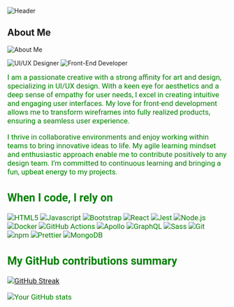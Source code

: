 ![Header](https://capsule-render.vercel.app/api?type=waving&height=300&color=gradient&text=Creative%20UI/UX%20Designer%20|%20Front-End%20Developer&fontSize=37)

## About Me

![About Me](https://capsule-render.vercel.app/api?type=waving&height=250&color=gradient&text=UI/UX%20%20Designer%20|%20Full%20Stack%20Developer&fontSize=45&descAlign=13&reversal=true&textBg=false&fontColor=ffffff&animation=fadeIn)

![UI/UX Designer](https://img.shields.io/badge/UI%2FUX-Designer-green?style=for-the-badge&logo=adobe)
![Front-End Developer](https://img.shields.io/badge/Front--End-Developer-blue?style=for-the-badge&logo=react)

<span style="color: green; font-family: 'Roboto'; font-size: 1.2em;">
I am a passionate creative with a strong affinity for art and design, specializing in UI/UX design. With a keen eye for aesthetics and a deep sense of empathy for user needs, I excel in creating intuitive and engaging user interfaces. My love for front-end development allows me to transform wireframes into fully realized products, ensuring a seamless user experience.

I thrive in collaborative environments and enjoy working within teams to bring innovative ideas to life. My agile learning mindset and enthusiastic approach enable me to contribute positively to any design team. I’m committed to continuous learning and bringing a fun, upbeat energy to my projects.
</span>

## When I code, I rely on

<p>
  <img alt="HTML5" src="https://img.shields.io/badge/-HTML5-E34F26?style=flat-square&logo=html5&logoColor=white" />
  <img alt="Javascript" src="https://img.shields.io/badge/-Javascript-f7df1c?style=flat-square&logo=javascript&logoColor=black" />
  <img alt="Bootstrap" src="https://img.shields.io/badge/-Bootstrap-7953b3?style=flat-square&logo=bootstrap&logoColor=white" />
  <img alt="React" src="https://img.shields.io/badge/-React-45b8d8?style=flat-square&logo=react&logoColor=white" />
  <img alt="Jest" src="https://img.shields.io/badge/-Jest-be3d19?style=flat-square&logo=jest&logoColor=white" />
  <img alt="Node.js" src="https://img.shields.io/badge/-Node.js-43853d?style=flat-square&logo=node.js&logoColor=white" />
  <img alt="Docker" src="https://img.shields.io/badge/-Docker-46a2f1?style=flat-square&logo=docker&logoColor=white" />
  <img alt="GitHub Actions" src="https://img.shields.io/badge/-GitHub_Actions-2088FF?style=flat-square&logo=github-actions&logoColor=white" />
  <img alt="Apollo" src="https://img.shields.io/badge/-Apollo%20GraphQL-311C87?style=flat-square&logo=apollo-graphql&logoColor=white" />
  <img alt="GraphQL" src="https://img.shields.io/badge/-GraphQL-E10098?style=flat-square&logo=graphql&logoColor=white" />
  <img alt="Sass" src="https://img.shields.io/badge/-Sass-CC6699?style=flat-square&logo=sass&logoColor=white" />
  <img alt="Git" src="https://img.shields.io/badge/-Git-F05032?style=flat-square&logo=git&logoColor=white" />
  <img alt="npm" src="https://img.shields.io/badge/-npm-CB3837?style=flat-square&logo=npm&logoColor=white" />
  <img alt="Prettier" src="https://img.shields.io/badge/-Prettier-F7B93E?style=flat-square&logo=prettier&logoColor=white" />
  <img alt="MongoDB" src="https://img.shields.io/badge/-MongoDB-13aa52?style=flat-square&logo=mongodb&logoColor=white" />
</p>

## My GitHub contributions summary

[![GitHub Streak](https://github-readme-streak-stats.herokuapp.com?user=kier-ious&theme=dark&ring=87c38f&fire=87c38f&currStreakNum=87c38f&currStreakLabel=87c38f&hide_border=true)](https://git.io/streak-stats)

![Your GitHub stats](https://github-readme-stats.vercel.app/api?username=kier-ious&hide_border=true&show_icons=true&bg_color=ffffff&title_color=87c38f&icon_color=87c38f&text_bold=false&text_color=000000)

